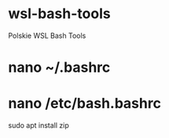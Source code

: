 # wsl-bash-tools

Polskie WSL Bash Tools

# nano ~/.bashrc

# nano /etc/bash.bashrc

sudo apt install zip
